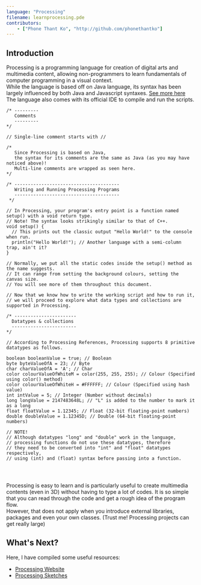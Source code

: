 ```yaml
---
language: "Processing"
filename: learnprocessing.pde
contributors:
    - ["Phone Thant Ko", "http://github.com/phonethantko"]
---
```

## Introduction

Processing is a programming language for creation of digital arts and multimedia content, allowing non-programmers to
learn fundamentals of computer programming in a visual context.  
While the language is based off on Java language,
its syntax has been largely influenced by both Java and Javascript syntaxes. [See more here](https://processing.org/reference/)  
The language also comes with its official IDE to compile and run the scripts.

```processing
/* ---------
   Comments
   ---------
*/

// Single-line comment starts with //

/*
   Since Processing is based on Java,
   the syntax for its comments are the same as Java (as you may have noticed above)!
   Multi-line comments are wrapped as seen here.
*/

/* ---------------------------------------
   Writing and Running Processing Programs
   ---------------------------------------
 */

// In Processing, your program's entry point is a function named setup() with a void return type.
// Note! The syntax looks strikingly similar to that of C++.
void setup() {
  // This prints out the classic output "Hello World!" to the console when run.
  println("Hello World!"); // Another language with a semi-column trap, ain't it?
}

// Normally, we put all the static codes inside the setup() method as the name suggests.
// It can range from setting the background colours, setting the canvas size.
// You will see more of them throughout this document.

// Now that we know how to write the working script and how to run it,
// we will proceed to explore what data types and collections are supported in Processing.

/* -----------------------
  Datatypes & collections
  ------------------------
*/

// According to Processing References, Processing supports 8 primitive datatypes as follows.

boolean booleanValue = true; // Boolean
byte byteValueOfA = 23; // Byte
char charValueOfA = 'A'; // Char
color colourValueOfWhiteM = color(255, 255, 255); // Colour (Specified using color() method)
color colourValueOfWhiteH = #FFFFFF; // Colour (Specified using hash value)
int intValue = 5; // Integer (Number without decimals)
long longValue = 2147483648L; // "L" is added to the number to mark it as a long
float floatValue = 1.12345; // Float (32-bit floating-point numbers)
double doubleValue = 1.12345D; // Double (64-bit floating-point numbers)

// NOTE!
// Although datatypes "long" and "double" work in the language,
// processing functions do not use these datatypes, therefore
// they need to be converted into "int" and "float" datatypes respectively,
// using (int) and (float) syntax before passing into a function.




```
Processing is easy to learn and is particularly useful to create multimedia contents (even in 3D) without
having to type a lot of codes. It is so simple that you can read through the code and get a rough idea of
the program flow.  
However, that does not apply when you introduce external libraries, packages and even your own classes.
(Trust me! Processing projects can get really large)  

## What's Next?

Here, I have compiled some useful resources:  

 - [Processing Website](http://processing.org)
 - [Processing Sketches](http://openprocessing.org)
